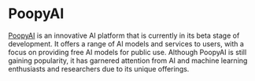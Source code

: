 # PoopyAI

[PoopyAI](https://www.poopyai.com) is an innovative AI platform that is currently in its beta stage of development. It offers a range of AI models and services to users, with a focus on providing free AI models for public use. Although PoopyAI is still gaining popularity, it has garnered attention from AI and machine learning enthusiasts and researchers due to its unique offerings.
